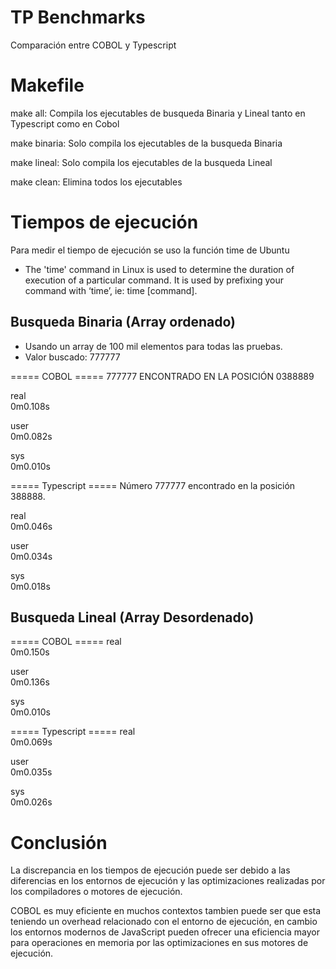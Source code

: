# TP Benchmarks
Comparación entre COBOL y Typescript

# Makefile
make all: Compila los ejecutables de busqueda Binaria y Lineal tanto en Typescript como en Cobol

make binaria: Solo compila los ejecutables de la busqueda Binaria

make lineal: Solo compila los ejecutables de la busqueda Lineal

make clean: Elimina todos los ejecutables

# Tiempos de ejecución
Para medir el tiempo de ejecución se uso la función time de Ubuntu

* The 'time' command in Linux is used to determine the duration of execution of a particular command. It is used by prefixing your command with ‘time’, ie: time [command].

## Busqueda Binaria (Array ordenado)
- Usando un array de 100 mil elementos para todas las pruebas.
- Valor buscado: 777777

===== COBOL =====
777777 ENCONTRADO EN LA POSICIÓN 0388889

real  
0m0.108s  

user  
0m0.082s  

sys  
0m0.010s  

===== Typescript =====
Número 777777 encontrado en la posición 388888.

real  
0m0.046s  

user  
0m0.034s  

sys  
0m0.018s  

## Busqueda Lineal (Array Desordenado)

===== COBOL =====
real  
0m0.150s  

user  
0m0.136s  

sys  
0m0.010s  

===== Typescript =====
real  
0m0.069s  

user  
0m0.035s  

sys  
0m0.026s  

# Conclusión
La discrepancia en los tiempos de ejecución puede ser debido a las diferencias en los entornos de ejecución y las optimizaciones realizadas por los compiladores o motores de ejecución. 

COBOL es muy eficiente en muchos contextos tambien puede ser que esta teniendo un overhead relacionado con el entorno de ejecución, en cambio los entornos modernos de JavaScript pueden ofrecer una eficiencia mayor para operaciones en memoria por las optimizaciones en sus motores de ejecución.
